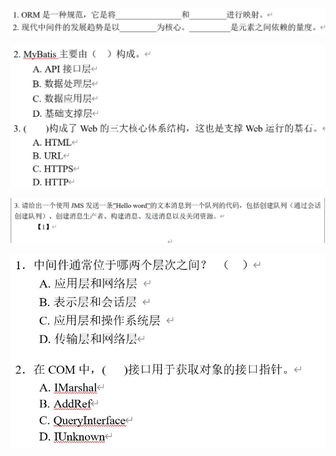 ![](assets/{D1E115A3-0812-FB62-8656-9433AC130B4D}.jpg)

![](assets/{7C5EE120-1270-E278-D791-287C5B294E31}.png)

![](assets/{BCB37A69-A3AE-C77F-01A9-FD10DF9C6EAC}.png)

![](assets/{CD191869-8694-916F-9D58-8B0DD2B706BD}.jpg)